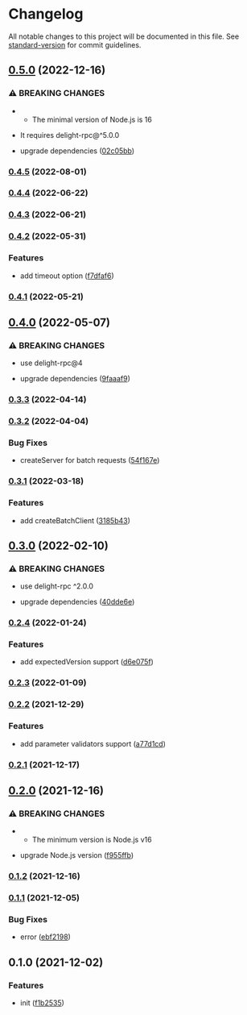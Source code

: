 # Changelog

All notable changes to this project will be documented in this file. See [standard-version](https://github.com/conventional-changelog/standard-version) for commit guidelines.

## [0.5.0](https://github.com/delight-rpc/native-websocket/compare/v0.4.5...v0.5.0) (2022-12-16)


### ⚠ BREAKING CHANGES

* - The minimal version of Node.js is 16
- It requires delight-rpc@^5.0.0

* upgrade dependencies ([02c05bb](https://github.com/delight-rpc/native-websocket/commit/02c05bba37dd537d721286df90ae1330e87320d5))

### [0.4.5](https://github.com/delight-rpc/native-websocket/compare/v0.4.4...v0.4.5) (2022-08-01)

### [0.4.4](https://github.com/delight-rpc/native-websocket/compare/v0.4.3...v0.4.4) (2022-06-22)

### [0.4.3](https://github.com/delight-rpc/websocket-browser/compare/v0.4.2...v0.4.3) (2022-06-21)

### [0.4.2](https://github.com/delight-rpc/websocket-browser/compare/v0.4.1...v0.4.2) (2022-05-31)


### Features

* add timeout option ([f7dfaf6](https://github.com/delight-rpc/websocket-browser/commit/f7dfaf6c65d4b3e687e7bf93cfb9d1c5b88df6dc))

### [0.4.1](https://github.com/delight-rpc/websocket-browser/compare/v0.4.0...v0.4.1) (2022-05-21)

## [0.4.0](https://github.com/delight-rpc/websocket-browser/compare/v0.3.3...v0.4.0) (2022-05-07)


### ⚠ BREAKING CHANGES

* use delight-rpc@4

* upgrade dependencies ([9faaaf9](https://github.com/delight-rpc/websocket-browser/commit/9faaaf9e20da27143a0cbd241bc7f72b06a0d841))

### [0.3.3](https://github.com/delight-rpc/websocket-browser/compare/v0.3.2...v0.3.3) (2022-04-14)

### [0.3.2](https://github.com/delight-rpc/websocket-browser/compare/v0.3.1...v0.3.2) (2022-04-04)


### Bug Fixes

* createServer for batch requests ([54f167e](https://github.com/delight-rpc/websocket-browser/commit/54f167ebe81ecd4fd02d8b55b79126ba315875f1))

### [0.3.1](https://github.com/delight-rpc/websocket-browser/compare/v0.3.0...v0.3.1) (2022-03-18)


### Features

* add createBatchClient ([3185b43](https://github.com/delight-rpc/websocket-browser/commit/3185b43f3a3295431191f6ac52291db3abecc426))

## [0.3.0](https://github.com/delight-rpc/websocket-browser/compare/v0.2.4...v0.3.0) (2022-02-10)


### ⚠ BREAKING CHANGES

* use delight-rpc ^2.0.0

* upgrade dependencies ([40dde6e](https://github.com/delight-rpc/websocket-browser/commit/40dde6ec0b71d833b0c375700216fbe19fa25828))

### [0.2.4](https://github.com/delight-rpc/websocket-browser/compare/v0.2.3...v0.2.4) (2022-01-24)


### Features

* add expectedVersion support ([d6e075f](https://github.com/delight-rpc/websocket-browser/commit/d6e075f5d30a46d77f08528d40b3aa6421e89bbd))

### [0.2.3](https://github.com/delight-rpc/websocket-browser/compare/v0.2.2...v0.2.3) (2022-01-09)

### [0.2.2](https://github.com/delight-rpc/websocket-browser/compare/v0.2.1...v0.2.2) (2021-12-29)


### Features

* add parameter validators support ([a77d1cd](https://github.com/delight-rpc/websocket-browser/commit/a77d1cd266a77431dc4532af8c88f1c8177349a2))

### [0.2.1](https://github.com/delight-rpc/websocket-browser/compare/v0.2.0...v0.2.1) (2021-12-17)

## [0.2.0](https://github.com/delight-rpc/websocket-browser/compare/v0.1.2...v0.2.0) (2021-12-16)


### ⚠ BREAKING CHANGES

* - The minimum version is Node.js v16

* upgrade Node.js version ([f955ffb](https://github.com/delight-rpc/websocket-browser/commit/f955ffb1cf50b09f59177d2bc363ea8ea000dc46))

### [0.1.2](https://github.com/delight-rpc/websocket-browser/compare/v0.1.1...v0.1.2) (2021-12-16)

### [0.1.1](https://github.com/delight-rpc/websocket-browser/compare/v0.1.0...v0.1.1) (2021-12-05)


### Bug Fixes

* error ([ebf2198](https://github.com/delight-rpc/websocket-browser/commit/ebf2198ebd3e56172e06ce5e1a72deea29bfc0ab))

## 0.1.0 (2021-12-02)


### Features

* init ([f1b2535](https://github.com/delight-rpc/websocket-browser/commit/f1b253509dcca458622b83a63375f2a34efd72d0))

